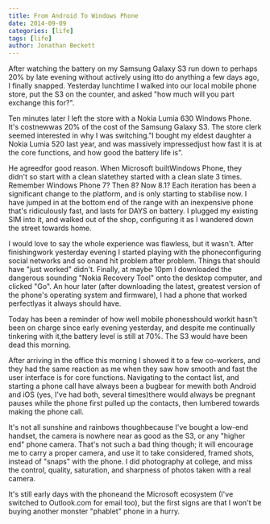 ```yaml
---
title: From Android To Windows Phone
date: 2014-09-09
categories: [life]
tags: [life]
author: Jonathan Beckett
---
```


After watching the battery on my Samsung Galaxy S3 run down to perhaps 20% by late evening without actively using itto do anything a few days ago, I finally snapped. Yesterday lunchtime I walked into our local mobile phone store, put the S3 on the counter, and asked "how much will you part exchange this for?".

Ten minutes later I left the store with a Nokia Lumia 630 Windows Phone. It's costnewwas 20% of the cost of the Samsung Galaxy S3. The store clerk seemed interested in why I was switching."I bought my eldest daughter a Nokia Lumia 520 last year, and was massively impressedjust how fast it is at the core functions, and how good the battery life is".

He agreedfor good reason. When Microsoft builtWindows Phone, they didn't so start with a clean slatethey started with a clean slate 3 times. Remember Windows Phone 7? Then 8? Now 8.1? Each iteration has been a significant change to the platform, and is only starting to stabilise now. I have jumped in at the bottom end of the range with an inexpensive phone that's ridiculously fast, and lasts for DAYS on battery. I plugged my existing SIM into it, and walked out of the shop, configuring it as I wandered down the street towards home.

I would love to say the whole experience was flawless, but it wasn't. After finishingwork yesterday evening I started playing with the phoneconfiguring social networks and so onand hit problem after problem. Things that should have "just worked" didn't. Finally, at maybe 10pm I downloaded the dangerous sounding "Nokia Recovery Tool" onto the desktop computer, and clicked "Go". An hour later (after downloading the latest, greatest version of the phone's operating system and firmware), I had a phone that worked perfectlyas it always should have.

Today has been a reminder of how well mobile phonesshould workit hasn't been on charge since early evening yesterday, and despite me continually tinkering with it,the battery level is still at 70%. The S3 would have been dead this morning.

After arriving in the office this morning I showed it to a few co-workers, and they had the same reaction as me when they saw how smooth and fast the user interface is for core functions. Navigating to the contact list, and starting a phone call have always been a bugbear for mewith both Android and iOS (yes, I've had both, several times)there would always be pregnant pauses while the phone first pulled up the contacts, then lumbered towards making the phone call.

It's not all sunshine and rainbows thoughbecause I've bought a low-end handset, the camera is nowhere near as good as the S3, or any "higher end" phone camera. That's not such a bad thing though; it will encourage me to carry a proper camera, and use it to take considered, framed shots, instead of "snaps" with the phone. I did photography at college, and miss the control, quality, saturation, and sharpness of photos taken with a real camera.

It's still early days with the phoneand the Microsoft ecosystem (I've switched to Outlook.com for email too), but the first signs are that I won't be buying another monster "phablet" phone in a hurry.